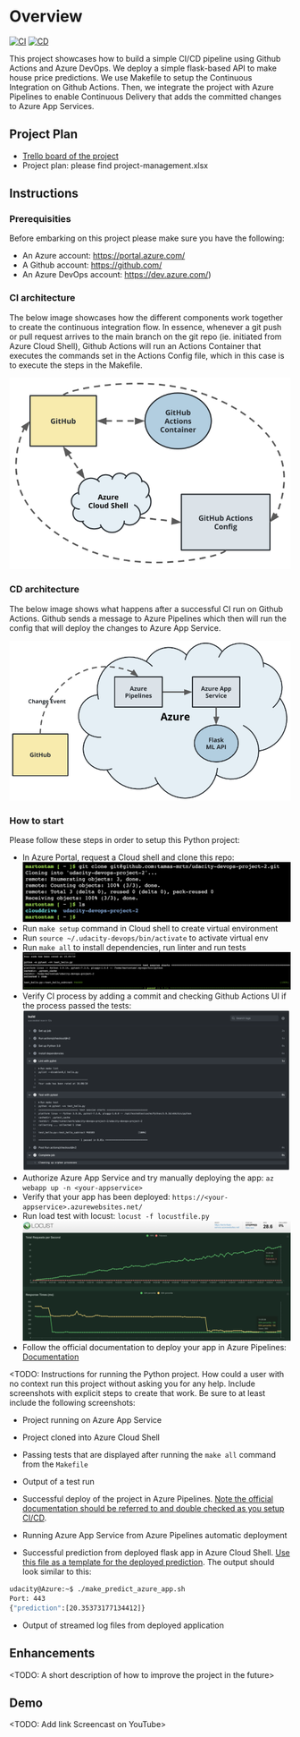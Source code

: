 # Overview

[![CI](https://github.com/tamas-mrtn/udacity-devops-project-2/actions/workflows/pythonapp.yml/badge.svg)](https://github.com/tamas-mrtn/udacity-devops-project-2/actions/workflows/pythonapp.yml)
[![CD](https://dev.azure.com/udacity-devops/my-test-project/_apis/build/status%2Ftamas-mrtn.udacity-devops-project-2?branchName=main)](https://dev.azure.com/udacity-devops/my-test-project/_build/latest?definitionId=3&branchName=main)

This project showcases how to build a simple CI/CD pipeline using Github Actions and Azure DevOps. We deploy a simple flask-based API to make house price predictions. We use Makefile to setup the Continuous Integration on Github Actions. Then, we integrate the project with Azure Pipelines to enable Continuous Delivery that adds the committed changes to Azure App Services.

## Project Plan

* [Trello board of the project](https://trello.com/invite/b/GU6Nhn6s/ATTIb637823876c8106c5817a5c6cc3a735eF2E5CECA/project-management)
* Project plan: please find project-management.xlsx

## Instructions

### Prerequisities

Before embarking on this project please make sure you have the following:

* An Azure account: https://portal.azure.com/
* A Github account: https://github.com/
* An Azure DevOps account: https://dev.azure.com/)

### CI architecture

The below image showcases how the different components work together to create the continuous integration flow. In essence, whenever a git push or pull request arrives to the main branch on the git repo (ie. initiated from Azure Cloud Shell), Github Actions will run an Actions Container that executes the commands set in the Actions Config file, which in this case is to execute the steps in the Makefile.

![CI architecture](ci-diagram.png)

### CD architecture

The below image shows what happens after a successful CI run on Github Actions. Github sends a message to Azure Pipelines which then will run the config that will deploy the changes to Azure App Service.

![CD architecture](cd-diagram.png)


### How to start

Please follow these steps in order to setup this Python project:

* In Azure Portal, request a Cloud shell and clone this repo: ![Cloned repo](cloud-shell.png)
* Run `make setup` command in Cloud shell to create virtual environment
* Run `source ~/.udacity-devops/bin/activate` to activate virtual env
* Run `make all` to install dependencies, run linter and run tests ![Passed tests](tests.png)
* Verify CI process by adding a commit and checking Github Actions UI if the process passed the tests: ![Actions](actions.png)
* Authorize Azure App Service and try manually deploying the app: `az webapp up -n <your-appservice>`
* Verify that your app has been deployed: `https://<your-appservice>.azurewebsites.net/`
* Run load test with locust: `locust -f locustfile.py` ![Locust](locust.png)
* Follow the official documentation to deploy your app in Azure Pipelines: [Documentation](https://learn.microsoft.com/en-us/azure/devops/pipelines/ecosystems/python-webapp?view=azure-devops)



<TODO:  Instructions for running the Python project.  How could a user with no context run this project without asking you for any help.  Include screenshots with explicit steps to create that work. Be sure to at least include the following screenshots:

* Project running on Azure App Service

* Project cloned into Azure Cloud Shell

* Passing tests that are displayed after running the `make all` command from the `Makefile`

* Output of a test run

* Successful deploy of the project in Azure Pipelines.  [Note the official documentation should be referred to and double checked as you setup CI/CD](https://docs.microsoft.com/en-us/azure/devops/pipelines/ecosystems/python-webapp?view=azure-devops).

* Running Azure App Service from Azure Pipelines automatic deployment

* Successful prediction from deployed flask app in Azure Cloud Shell.  [Use this file as a template for the deployed prediction](https://github.com/udacity/nd082-Azure-Cloud-DevOps-Starter-Code/blob/master/C2-AgileDevelopmentwithAzure/project/starter_files/flask-sklearn/make_predict_azure_app.sh).
The output should look similar to this:

```bash
udacity@Azure:~$ ./make_predict_azure_app.sh
Port: 443
{"prediction":[20.35373177134412]}
```

* Output of streamed log files from deployed application

> 

## Enhancements

<TODO: A short description of how to improve the project in the future>

## Demo 

<TODO: Add link Screencast on YouTube>



